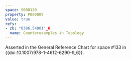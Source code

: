 ```yaml
---
space: S000130
property: P000009
value: true
refs:
- zb: "0386.54001"_6
  name: Counterexamples in Topology
---
```


Asserted in the General Reference Chart for space #133 in
{{doi:10.1007/978-1-4612-6290-9_6}}.
